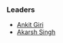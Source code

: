 ### Leaders
* [Ankit Giri](mailto:ankit.giri@owasp.org)
* [Akarsh Singh](mailto:akarsh.singh@owasp.org)
